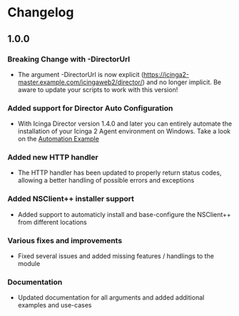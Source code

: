 Changelog
==============

1.0.0
-----

### Breaking Change with -DirectorUrl
* The argument -DirectorUrl is now explicit (https://icinga2-master.example.com/icingaweb2/director/)
  and no longer implicit. Be aware to update your scripts to work with this version!
  
### Added support for Director Auto Configuration
* With Icinga Director version 1.4.0 and later you can entirely automate the installation of your 
  Icinga 2 Agent environment on Windows. Take a look on the [Automation Example](20-Automation.md)
  
### Added new HTTP handler
* The HTTP handler has been updated to properly return status codes, allowing a better handling of 
  possible errors and exceptions
  
### Added NSClient++ installer support
* Added support to automaticly install and base-configure the NSClient++ from different locations

### Various fixes and improvements
* Fixed several issues and added missing features / handlings to the module

### Documentation
* Updated documentation for all arguments and added additional examples and use-cases